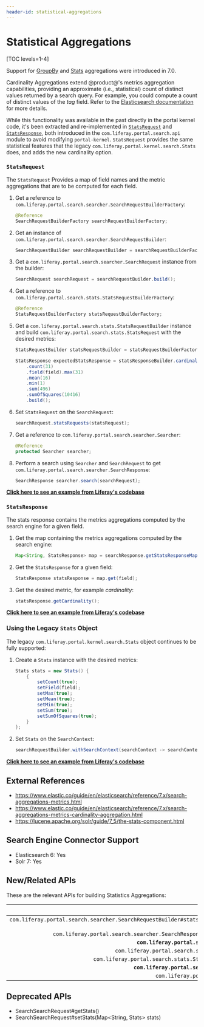 ```yaml
---
header-id: statistical-aggregations
---
```


# Statistical Aggregations

[TOC levels=1-4]

Support for 
[GroupBy](https://github.com/liferay/liferay-portal/blob/7.2.0-ga1/portal-kernel/src/com/liferay/portal/kernel/search/GroupBy.java) 
and 
[Stats](https://github.com/liferay/liferay-portal/blob/7.2.0-ga1/portal-kernel/src/com/liferay/portal/kernel/search/Stats.java) 
aggregations were introduced in 7.0.

Cardinality Aggregations extend @product@'s metrics aggregation capabilities,
providing an approximate (i.e., statistical) count of distinct values returned
by a search query. For example, you could compute a count of distinct values of
the _tag_ field. Refer to the 
[Elasticsearch documentation](https://www.elastic.co/guide/en/elasticsearch/reference/7.x/search-aggregations-metrics-cardinality-aggregation.html) 
for more details.

While this functionality was available in the past directly in the portal kernel
code, it's been extracted and re-implemented in 
[`StatsRequest`](https://github.com/liferay/liferay-portal/blob/7.2.0-ga1/modules/apps/portal-search/portal-search-api/src/main/java/com/liferay/portal/search/stats/StatsRequest.java) 
and 
[`StatsResponse`](https://github.com/liferay/liferay-portal/blob/7.2.0-ga1/modules/apps/portal-search/portal-search-api/src/main/java/com/liferay/portal/search/stats/StatsResponse.java), 
both introduced in the `com.liferay.portal.search.api` module to avoid modifying
`portal-kernel`. `StatsRequest` provides the same statistical features that the
legacy `com.liferay.portal.kernel.search.Stats` does, and adds the new
cardinality option.

### `StatsRequest`

The `StatsRequest` Provides a map of field names and the metric aggregations
that are to be computed for each field.

1.  Get a reference to `com.liferay.portal.search.searcher.SearchRequestBuilderFactory`:

    ```java
    @Reference
    SearchRequestBuilderFactory searchRequestBuilderFactory;
    ```

2.  Get an instance of `com.liferay.portal.search.searcher.SearchRequestBuilder`:

    ```java
    SearchRequestBuilder searchRequestBuilder = searchRequestBuilderFactory.getSearchRequestBuilder();
    ```

3.  Get a `com.liferay.portal.search.searcher.SearchRequest` instance from the builder:

    ```java
    SearchRequest searchRequest = searchRequestBuilder.build();
    ```

4.  Get a reference to `com.liferay.portal.search.stats.StatsRequestBuilderFactory`:

    ```java
    @Reference
    StatsRequestBuilderFactory statsRequestBuilderFactory;
    ```

5.  Get a `com.liferay.portal.search.stats.StatsRequestBuilder` instance and
    build `com.liferay.portal.search.stats.StatsRequest` with the desired
    metrics:

    ```java
    StatsRequestBuilder statsRequestBuilder = statsRequestBuilderFactory.getStatsRequestBuilder();

    StatsResponse expectedStatsResponse = statsResponseBuilder.cardinality(31)
        .count(31)
        .field(field).max(31)
        .mean(16)
        .min(1)
        .sum(496)
        .sumOfSquares(10416)
        .build();
    ```

6.  Set `StatsRequest` on the `SearchRequest`:

    ```java
    searchRequest.statsRequests(statsRequest);
    ```

7.  Get a reference to `com.liferay.portal.search.searcher.Searcher`:

    ```java
    @Reference
    protected Searcher searcher;
    ```

8.  Perform a search using `Searcher` and `SearchRequest` to get
    `com.liferay.portal.search.searcher.SearchResponse`:

    ```java
    SearchResponse searcher.search(searchRequest);
    ```

[**Click here to see an example from Liferay's codebase**](https://github.com/liferay/liferay-portal/blob/7.2.0-ga1/modules/apps/portal-search/portal-search-test-util/src/main/java/com/liferay/portal/search/test/util/stats/BaseStatisticsTestCase.java#L128 )

### `StatsResponse`

The stats response contains the metrics aggregations computed by the search
engine for a given field.

1.  Get the map containing the metrics aggregations computed by the search engine:

    ```java
    Map<String, StatsResponse> map = searchResponse.getStatsResponseMap();
    ```

2.  Get the `StatsResponse` for a given field:

    ```java
    StatsResponse statsResponse = map.get(field);
    ```

3.  Get the desired metric, for example _cardinality_:

    ```java
    statsResponse.getCardinality();
    ```

[**Click here to see an example from Liferay's codebase**](https://github.com/liferay/liferay-portal/blob/7.2.0-ga1/modules/apps/portal-search/portal-search-test-util/src/main/java/com/liferay/portal/search/test/util/stats/BaseStatisticsTestCase.java#L128)

### Using the Legacy `Stats` Object

The legacy `com.liferay.portal.kernel.search.Stats` object continues to be fully
supported:

1.  Create a `Stats` instance with the desired metrics:

    ```java
    Stats stats = new Stats() {
        {
            setCount(true);
            setField(field);
            setMax(true);
            setMean(true);
            setMin(true);
            setSum(true);
            setSumOfSquares(true);
        }
    };
    ```

2.  Set `Stats` on the `SearchContext`:

    ```java
    searchRequestBuilder.withSearchContext(searchContext -> searchContext.addStats(stats));
    ```

[**Click here to see an example from Liferay's codebase**](https://github.com/liferay/liferay-portal/blob/7.2.x/modules/apps/portal-search/portal-search-test-util/src/main/java/com/liferay/portal/search/test/util/stats/BaseStatisticsTestCase.java#L42)

## External References

* https://www.elastic.co/guide/en/elasticsearch/reference/7.x/search-aggregations-metrics.html
* https://www.elastic.co/guide/en/elasticsearch/reference/7.x/search-aggregations-metrics-cardinality-aggregation.html
* https://lucene.apache.org/solr/guide/7_5/the-stats-component.html

## Search Engine Connector Support

* Elasticsearch 6: Yes
* Solr 7: Yes

## New/Related APIs

These are the relevant APIs for building Statistics Aggregations:
 
API (FQCN) | Provided by Artifact |
---------: | :------------------: |
`com.liferay.portal.search.searcher.SearchRequestBuilder#statsRequests(StatsRequest... statsRequests)` | `com.liferay.portal.search.api`
`com.liferay.portal.search.searcher.SearchResponse#getStatsResponseMap()` | `com.liferay.portal.search.api`
**`com.liferay.portal.search.stats.StatsRequest`** |	`com.liferay.portal.search.api`
`com.liferay.portal.search.stats.StatsRequestBuilder` |	`com.liferay.portal.search.api`
`com.liferay.portal.search.stats.StatsRequestBuilderFactory` |	`com.liferay.portal.search.api`
**`com.liferay.portal.search.stats.StatsResponse`** |	`com.liferay.portal.search.api`
`com.liferay.portal.kernel.search.Stats` | `portal-kernel`

## Deprecated APIs

* SearchSearchRequest#getStats()
* SearchSearchRequest#setStats(Map<String, Stats> stats)
